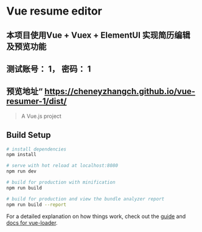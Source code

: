 # Vue resume editor

## 本项目使用Vue + Vuex + ElementUI 实现简历编辑及预览功能

## 测试账号： 1， 密码： 1

## 预览地址“ https://cheneyzhangch.github.io/vue-resumer-1/dist/

> A Vue.js project

## Build Setup

``` bash
# install dependencies
npm install

# serve with hot reload at localhost:8080
npm run dev

# build for production with minification
npm run build

# build for production and view the bundle analyzer report
npm run build --report
```

For a detailed explanation on how things work, check out the [guide](http://vuejs-templates.github.io/webpack/) and [docs for vue-loader](http://vuejs.github.io/vue-loader).
